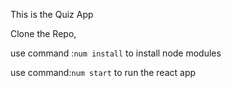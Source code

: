 This is the Quiz App

Clone the Repo,

use command :`num install` to install node modules

use command:`num start` to run the react app
